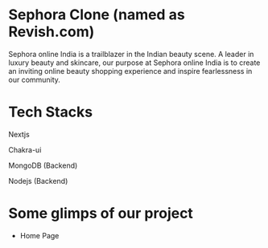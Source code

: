 <h1>Sephora Clone (named as Revish.com)</h1>
<p>Sephora online India is a trailblazer in the Indian beauty scene. A leader in luxury beauty and skincare, our purpose at Sephora online India is to create an inviting online beauty shopping experience and inspire fearlessness in our community.</p>

<h1>Tech Stacks</h1>
<p>Nextjs</p>
<p>Chakra-ui</p>
<p>MongoDB (Backend)</p>
<p>Nodejs (Backend)</p>

<h1>Some glimps of our project</h1>
<ul>
<li>Home Page</li>
<img/>
</ul>


